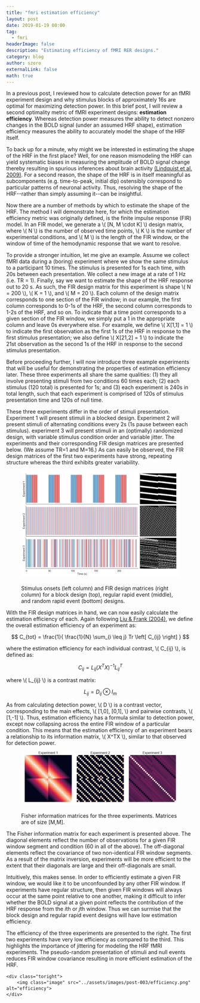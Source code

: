 ```yaml
---
title: "fmri estimation efficiency"
layout: post
date: 2019-01-19 00:00
tag:
  - fmri
headerImage: false
description: "Estimating efficiency of fMRI RER designs."
category: blog
author: szoro
externalLink: false
math: true
---
```


In a previous post, I reviewed how to calculate detection power for an fMRI
experiment design and why stimulus blocks of approximately 16s are optimal for
maximizing detection power. In this brief post, I will review a second optimality
metric of fMRI experiment designs: **estimation efficiency**. Whereas detection power
measures the ability to detect nonzero changes in the BOLD signal (under an
assumed HRF shape), estimation efficiency measures the ability to accurately model
the shape of the HRF itself.

To back up for a minute, why might we be interested in estimating the shape of
the HRF in the first place? Well, for one reason mismodeling the HRF can yield
systematic biases in measuring the amplitude of BOLD signal change thereby resulting
in spurious inferences about brain activity
<a href="https://www.ncbi.nlm.nih.gov/pubmed/19084070">(Lindquist et al. 2009)</a>.
For a second reason, the shape of the HRF is in itself meaningful as subcomponents
(e.g. time-to-peak, initial dip) ostensibly correspond to particular patterns of
neuronal activity. Thus, resolving the shape of the HRF--rather than simply assuming
it--can be insightful.

Now there are a number of methods by which to estimate the shape of the HRF. The
method I will demonstrate here, for which the estimation efficiency metric was
originally defined, is the finite impulse response (FIR) model. In an FIR model,
we generate a \\( [N, M \cdot K] \\) design matrix, where \\( N \\) is the number of
observed time points, \\( K \\) is the number of experimental conditions, and
\\( M \\) is the length of the FIR window, or the window of time of the hemodynamic
response that we want to resolve.

To provide a stronger intuition, let me give an example. Assume we collect fMRI
data during a (boring) experiment where we show the same stimulus to a participant
10 times. The stimulus is presented for 1s each time, with 20s between each presentation.
We collect a new image at a rate of 1 Hz (i.e. TR = 1). Finally, say we want to
estimate the shape of the HRF response out to 20 s. As such, the FIR design matrix
for this experiment is shape \\( N = 200 \\), \\( K = 1 \\), and \\( M = 20 \\).
Each column of the design matrix corresponds to one section of the FIR window;
in our example, the first column corresponds to 0-1s of the HRF, the second column
corresponds to 1-2s of the HRF, and so on. To indicate that a time point corresponds
to a given section of the FIR window, we simply put a 1 in the appropriate column
and leave 0s everywhere else. For example, we define \\( X[1,1] = 1 \\) to indicate
the first observation as the first 1s of the HRF in response to the first stimulus
presentation; we also define \\( X[21,2] = 1 \\) to indicate the 21st observation
as the second 1s of the HRF in response to the second stimulus presentation.

Before proceeding further, I will now introduce three example experiments that
will be useful for demonstrating the properties of estimation efficiency later.
These three experiments all share the same qualities: (1) they all involve
presenting stimuli from two conditions 60 times each; (2) each stimulus (120 total)
is presented for 1s; and (3) each experiment is 240s in total length, such
that each experiment is comprised of 120s of stimulus presentation time and
120s of null time.

These three experiments differ in the order of stimuli presentation. Experiment 1
will present stimuli in a blocked design. Experiment 2 will present stimuli of
alternating conditions every 2s (1s pause between each stimulus). experiment
3 will present stimuli in an (optimally) randomized design, with variable stimulus
condition order and variable jitter. The experiments and their corresponding
FIR design matrices are presented below. (We assume TR=1 and M=16.) As can easily
be observed, the FIR design matrices of the first two experiments have strong,
repeating structure whereas the third exhibits greater variability.

<figure>
    <img class="bigger-image"
      src="../assets/images/post-003/designs.png" alt="designs"
      style="margin-top: 0px; margin-bottom: 20px"
    />
    <figcaption style="text-align: left">
      Stimulus onsets (left column) and FIR design matrices (right column) for
      a block design (top), regular rapid event (middle), and random rapid event (bottom)
      designs.
    </figcaption>
</figure>

With the FIR design matrices in hand, we can now easily calculate the estimation
efficiency of each. Again following <a href="https://www.ncbi.nlm.nih.gov/pubmed/14741676">Liu &
Frank (2004)</a>, we define the overall estimation efficiency of an experiment as:

$$ C_{tot} = \frac{1}{ \frac{1}{N} \sum_{i \leq j} Tr \left[ C_{ij} \right] } $$

where the estimation efficiency for each individual contrast, \\( C_{ij} \\), is defined as:

$$ C_{ij} = L_{ij} \left( X^TX \right)^{-1} L_{ij}^T $$

where \\( L_{ij} \\) is a contrast matrix:

$$ L_{ij} = D_{ij} \otimes I_m $$

As from calculating detection power, \\( D \\) is a contrast vector, corresponding
to the main effects, \\( [1,0], [0,1], \\) and pairwise contrasts, \\( [1,-1] \\).
Thus, estimation efficiency has a formula similar to detection power, except now
collapsing across the entire FIR window of a particular condition. This means that
the estimation efficiency of an experiment bears a relationship to its
information matrix, \\( X^TX \\), similar to that observed for detection power.

<figure>
    <img class="bigger-image"
      src="../assets/images/post-003/information.png" alt="designs"
      style="margin-top: 0px; margin-bottom: 20px"
    />
    <figcaption style="text-align: left">
      Fisher information matrices for the three experiments. Matrices are of size
      [M,M].
    </figcaption>
</figure>

The Fisher information matrix for each experiment is presented above. The diagonal
elements reflect the number of observations for a given FIR window segment and
condition (60 in all of the above). The off-diagonal elements reflect the covariance
of two non-identical FIR window segments. As a result of the matrix inversion,
experiments will be more efficient to the extent that their diagonals are large
and their off-diagonals are small.

Intuitively, this makes sense. In order to efficiently estimate a given FIR window,
we would like it to be unconfounded by any other FIR window. If experiments have
regular structure, then given FIR windows will always occur at the same point
relative to one another, making it difficult to infer whether the BOLD signal at
a given point reflects the contribution of the HRF response from the *i*th or
*j*th window. Thus we can surmise that the block design and regular rapid event
designs will have low estimation efficiency.

<div class="side-by-side">
    <div class="toleft">
        <p>The efficiency of the three experiments are presented to the right.
        The first two experiments have very low efficiency as compared to the third.
        This highlights the importance of jittering for modeling the HRF fMRI experiments.
        The pseudo-random presentation of stimuli and null events reduces FIR window
        covariance resulting in more efficient estimation of the HRF.</p>
    </div>

    <div class="toright">
        <img class="image" src="../assets/images/post-003/efficiency.png" alt="efficiency">
    </div>
</div>
